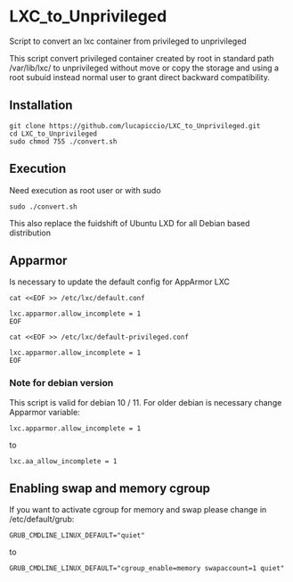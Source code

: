 # LXC_to_Unprivileged
Script to convert an lxc container from privileged to unprivileged

This script convert privileged container created by root in standard path /var/lib/lxc/ to unprivileged without move or copy the storage and using a root subuid instead normal user to grant direct backward compatibility.

## Installation
```
git clone https://github.com/lucapiccio/LXC_to_Unprivileged.git
cd LXC_to_Unprivileged
sudo chmod 755 ./convert.sh
```

## Execution
Need execution as root user or with sudo
```
sudo ./convert.sh
```
This also replace the fuidshift of Ubuntu LXD for all Debian based distribution

## Apparmor
Is necessary to update the default config for AppArmor LXC
```
cat <<EOF >> /etc/lxc/default.conf

lxc.apparmor.allow_incomplete = 1
EOF
```
```
cat <<EOF >> /etc/lxc/default-privileged.conf

lxc.apparmor.allow_incomplete = 1
EOF
```

### Note for debian version
This script is valid for debian 10 / 11. For older debian is necessary change Apparmor variable:
```
lxc.apparmor.allow_incomplete = 1
```
to
```
lxc.aa_allow_incomplete = 1
```

## Enabling swap and memory cgroup
If you want to activate cgroup for memory and swap please change in /etc/default/grub:
```
GRUB_CMDLINE_LINUX_DEFAULT="quiet"
```
to
```
GRUB_CMDLINE_LINUX_DEFAULT="cgroup_enable=memory swapaccount=1 quiet"
```
